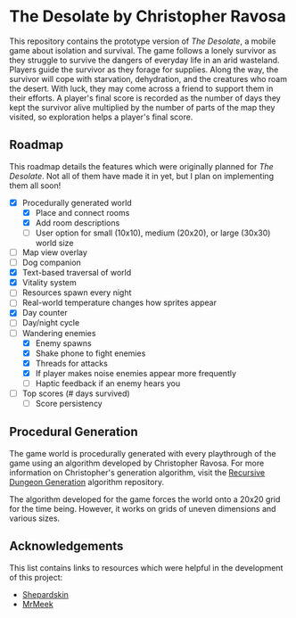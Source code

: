 # The Desolate by Christopher Ravosa
This repository contains the prototype version of _The Desolate_, a mobile game about isolation and survival. The game follows a lonely survivor as they struggle to survive the dangers of everyday life in an arid wasteland. Players guide the survivor as they forage for supplies. Along the way, the survivor will cope with starvation, dehydration, and the creatures who roam the desert. With luck, they may come across a friend to support them in their efforts. A player's final score is recorded as the number of days they kept the survivor alive multiplied by the number of parts of the map they visited, so exploration helps a player's final score.

## Roadmap
This roadmap details the features which were originally planned for _The Desolate_. Not all of them have made it in yet, but I plan on implementing them all soon!

- [x] Procedurally generated world
    - [x] Place and connect rooms
    - [x] Add room descriptions
    - [ ] User option for small (10x10), medium (20x20), or large (30x30) world size
- [ ] Map view overlay
- [ ] Dog companion
- [x] Text-based traversal of world
- [x] Vitality system
- [ ] Resources spawn every night
- [ ] Real-world temperature changes how sprites appear
- [x] Day counter
- [ ] Day/night cycle
- [ ] Wandering enemies
    - [x] Enemy spawns
    - [x] Shake phone to fight enemies
    - [x] Threads for attacks
    - [x] If player makes noise enemies appear more frequently
    - [ ] Haptic feedback if an enemy hears you
- [ ] Top scores (# days survived)
    - [ ] Score persistency

## Procedural Generation
The game world is procedurally generated with every playthrough of the game using an algorithm developed by Christopher Ravosa. For more information on Christopher's generation algorithm, visit the [Recursive Dungeon Generation](https://github.com/crav12345/Recursive-Dungeon-Generation) algorithm repository.

The algorithm developed for the game forces the world onto a 20x20 grid for the time being. However, it works on grids of uneven dimensions and various sizes.
    
## Acknowledgements
This list contains links to resources which were helpful in the development of this project:

* [Shepardskin](https://twitter.com/Shepardskin)
* [MrMeek](https://pixeljoint.com/p/67652.htm)
